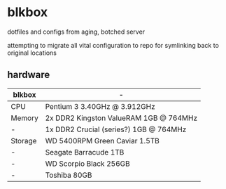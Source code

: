 # blkbox
dotfiles and configs from aging, botched server

attempting to migrate all vital configuration to repo for symlinking back to original locations

## hardware

blkbox | -
--- | --- 
CPU | Pentium 3 3.40GHz @ 3.912GHz
Memory | 2x DDR2 Kingston ValueRAM 1GB @ 764MHz
- | 1x DDR2 Crucial (series?) 1GB @  764MHz
Storage | WD 5400RPM Green Caviar 1.5TB
- | Seagate Barracude 1TB
- | WD Scorpio Black 256GB
- | Toshiba 80GB
